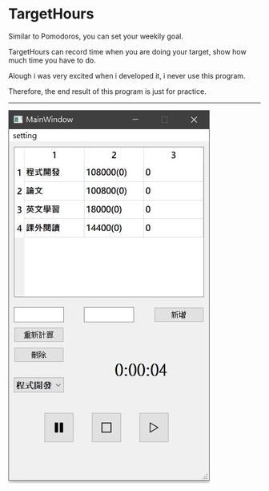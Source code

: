 # TargetHours

Similar to Pomodoros, you can set your weekily goal.

TargetHours can record time when you are doing your target, show how much time you have to do.

Alough i was very excited when i developed it, i never use this program.

Therefore, the end result of this program is just for practice.

* * *

![](./doc/1.JPG)
